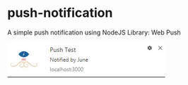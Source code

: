 # push-notification

A simple push notification using NodeJS Library: Web Push

![alt text](https://github.com/JuneAlSi/push-notification/blob/master/push-notif.JPG)
